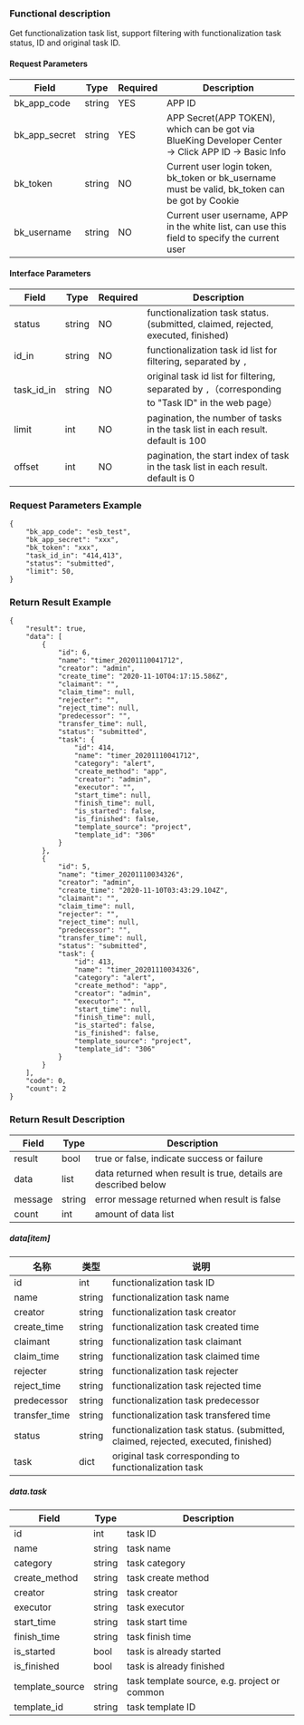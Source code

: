 ### Functional description

Get functionalization task list, support filtering with functionalization task status, ID and original task ID.

#### Request Parameters

| Field         | Type   | Required | Description                                                  |
| ------------- | ------ | -------- | ------------------------------------------------------------ |
| bk_app_code   | string | YES      | APP ID                                                       |
| bk_app_secret | string | YES      | APP Secret(APP TOKEN), which can be got via BlueKing Developer Center -> Click APP ID -> Basic Info |
| bk_token      | string | NO       | Current user login token, bk_token or bk_username must be valid, bk_token can be got by Cookie |
| bk_username   | string | NO       | Current user username, APP in the white list, can use this field to specify the current user |

#### Interface Parameters

| Field      | Type   | Required | Description                                                  |
| ---------- | ------ | -------- | ------------------------------------------------------------ |
| status     | string | NO       | functionalization task status. (submitted, claimed, rejected, executed, finished) |
| id_in      | string | NO       | functionalization task id list for filtering, separated by `,` |
| task_id_in | string | NO       | original task id list for filtering, separated by `,`（corresponding to "Task ID" in the web page） |
| limit      | int    | NO       | pagination, the number of tasks in the task list in each result. default is 100 |
| offset     | int    | NO       | pagination, the start index of task in the task list in each result. default is 0 |

### Request Parameters Example

```
{
    "bk_app_code": "esb_test",
    "bk_app_secret": "xxx",
    "bk_token": "xxx",
    "task_id_in": "414,413",
    "status": "submitted",
    "limit": 50,
}
```

### Return Result Example

```
{
    "result": true,
    "data": [
        {
            "id": 6,
            "name": "timer_20201110041712",
            "creator": "admin",
            "create_time": "2020-11-10T04:17:15.586Z",
            "claimant": "",
            "claim_time": null,
            "rejecter": "",
            "reject_time": null,
            "predecessor": "",
            "transfer_time": null,
            "status": "submitted",
            "task": {
                "id": 414,
                "name": "timer_20201110041712",
                "category": "alert",
                "create_method": "app",
                "creator": "admin",
                "executor": "",
                "start_time": null,
                "finish_time": null,
                "is_started": false,
                "is_finished": false,
                "template_source": "project",
                "template_id": "306"
            }
        },
        {
            "id": 5,
            "name": "timer_20201110034326",
            "creator": "admin",
            "create_time": "2020-11-10T03:43:29.104Z",
            "claimant": "",
            "claim_time": null,
            "rejecter": "",
            "reject_time": null,
            "predecessor": "",
            "transfer_time": null,
            "status": "submitted",
            "task": {
                "id": 413,
                "name": "timer_20201110034326",
                "category": "alert",
                "create_method": "app",
                "creator": "admin",
                "executor": "",
                "start_time": null,
                "finish_time": null,
                "is_started": false,
                "is_finished": false,
                "template_source": "project",
                "template_id": "306"
            }
        }
    ],
    "code": 0,
    "count": 2
}
```

### Return Result Description

| Field   | Type   | Description                                                  |
| ------- | ------ | ------------------------------------------------------------ |
| result  | bool   | true or false, indicate success or failure                   |
| data    | list   | data returned when result is true, details are described below |
| message | string | error message returned when result is false                  |
| count   | int    | amount of data list                                          |

##### data[item]

| 名称          | 类型   | 说明                                                         |
| ------------- | ------ | ------------------------------------------------------------ |
| id            | int    | functionalization task ID                                    |
| name          | string | functionalization task name                                  |
| creator       | string | functionalization task creator                               |
| create_time   | string | functionalization task created time                          |
| claimant      | string | functionalization task claimant                              |
| claim_time    | string | functionalization task claimed time                          |
| rejecter      | string | functionalization task rejecter                              |
| reject_time   | string | functionalization task rejected time                         |
| predecessor   | string | functionalization task  predecessor                          |
| transfer_time | string | functionalization task transfered time                       |
| status        | string | functionalization task status. (submitted, claimed, rejected, executed, finished) |
| task          | dict   | original task corresponding to functionalization task        |

##### data.task

| Field           | Type   | Description                                  |
| --------------- | ------ | -------------------------------------------- |
| id              | int    | task ID                                      |
| name            | string | task name                                    |
| category        | string | task category                                |
| create_method   | string | task create method                           |
| creator         | string | task creator                                 |
| executor        | string | task executor                                |
| start_time      | string | task start time                              |
| finish_time     | string | task finish time                             |
| is_started      | bool   | task is already started                      |
| is_finished     | bool   | task is already finished                     |
| template_source | string | task template source, e.g. project or common |
| template_id     | string | task template ID                             |

